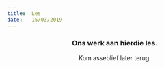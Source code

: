```yaml
---
title:  Les
date:   15/03/2019
---
```


### <center>Ons werk aan hierdie les.</center>
<center>Kom asseblief later terug.</center>